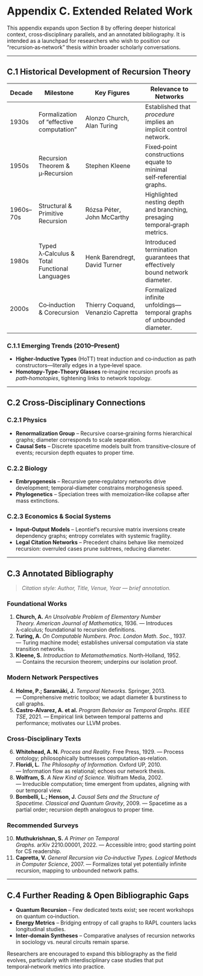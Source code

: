 # Appendix C. Extended Related Work

This appendix expands upon Section 8 by offering deeper historical context, cross‑disciplinary parallels, and an annotated bibliography. It is intended as a launchpad for researchers who wish to position our “recursion‑as‑network” thesis within broader scholarly conversations.

---

## C.1 Historical Development of Recursion Theory

| Decade | Milestone | Key Figures | Relevance to Networks |
|--------|-----------|-------------|-----------------------|
| 1930s | Formalization of “effective computation” | Alonzo Church, Alan Turing | Established that *procedure* implies an implicit control network. |
| 1950s | Recursion Theorem & µ‑Recursion | Stephen Kleene | Fixed‑point constructions equate to minimal self‑referential graphs. |
| 1960s–70s | Structural & Primitive Recursion | Rózsa Péter, John McCarthy | Highlighted nesting depth and branching, presaging temporal‑graph metrics. |
| 1980s | Typed λ‑Calculus & Total Functional Languages | Henk Barendregt, David Turner | Introduced termination guarantees that effectively bound network diameter. |
| 2000s | Co‑induction & Corecursion | Thierry Coquand, Venanzio Capretta | Formalized infinite unfoldings—temporal graphs of unbounded diameter. |

### C.1.1 Emerging Trends (2010–Present)
* **Higher‑Inductive Types** (HoTT) treat induction and co‑induction as path constructors—literally edges in a type‑level space.
* **Homotopy‑Type‑Theory Glasses** re‑imagine recursion proofs as *path‑homotopies*, tightening links to network topology.

---

## C.2 Cross‑Disciplinary Connections

### C.2.1 Physics
* **Renormalization Group** – Recursive coarse‑graining forms hierarchical graphs; diameter corresponds to scale separation.
* **Causal Sets** – Discrete spacetime models built from transitive‑closure of events; recursion depth equates to proper time.

### C.2.2 Biology
* **Embryogenesis** – Recursive gene‑regulatory networks drive development; temporal‑diameter constrains morphogenesis speed.
* **Phylogenetics** – Speciation trees with memoization‑like collapse after mass extinctions.

### C.2.3 Economics & Social Systems
* **Input–Output Models** – Leontief’s recursive matrix inversions create dependency graphs; entropy correlates with systemic fragility.
* **Legal Citation Networks** – Precedent chains behave like memoized recursion: overruled cases prune subtrees, reducing diameter.

---

## C.3 Annotated Bibliography

> *Citation style: Author, Title, Venue, Year — brief annotation.*

### Foundational Works
1. **Church, A.** *An Unsolvable Problem of Elementary Number Theory.* *American Journal of Mathematics*, 1936. — Introduces λ‑calculus; foundational to recursion definitions.  
2. **Turing, A.** *On Computable Numbers.* *Proc. London Math. Soc.*, 1937. — Turing machine model; establishes universal computation via state transition networks.
3. **Kleene, S.** *Introduction to Metamathematics.* North‑Holland, 1952. — Contains the recursion theorem; underpins our isolation proof.

### Modern Network Perspectives
4. **Holme, P.; Saramäki, J.** *Temporal Networks.* Springer, 2013. — Comprehensive metric toolbox; we adapt diameter & burstiness to call graphs.  
5. **Castro‑Alvarez, A. et al.** *Program Behavior as Temporal Graphs.* *IEEE TSE*, 2021. — Empirical link between temporal patterns and performance; motivates our LLVM probes.

### Cross‑Disciplinary Texts
6. **Whitehead, A. N.** *Process and Reality.* Free Press, 1929. — Process ontology; philosophically buttresses computation‑as‑relation.  
7. **Floridi, L.** *The Philosophy of Information.* Oxford UP, 2010. — Information flow as relational; echoes our network thesis.
8. **Wolfram, S.** *A New Kind of Science.* Wolfram Media, 2002. — Irreducible computation; time emergent from updates, aligning with our temporal view.
9. **Bombelli, L.; Henson, J.** *Causal Sets and the Structure of Spacetime.* *Classical and Quantum Gravity*, 2009. — Spacetime as a partial order; recursion depth analogous to proper time.

### Recommended Surveys
10. **Muthukrishnan, S.** *A Primer on Temporal Graphs.* arXiv 2210.00001, 2022. — Accessible intro; good starting point for CS readership.  
11. **Capretta, V.** *General Recursion via Co‑inductive Types.* *Logical Methods in Computer Science*, 2007. — Formalizes total yet potentially infinite recursion, mapping to unbounded network paths.

---

## C.4 Further Reading & Open Bibliographic Gaps

* **Quantum Recursion** – Few dedicated texts exist; see recent workshops on quantum co‑induction.
* **Energy Metrics** – Bridging entropy of call graphs to RAPL counters lacks longitudinal studies.
* **Inter‑domain Syntheses** – Comparative analyses of recursion networks in sociology vs. neural circuits remain sparse.

Researchers are encouraged to expand this bibliography as the field evolves, particularly with interdisciplinary case studies that put temporal‑network metrics into practice.

